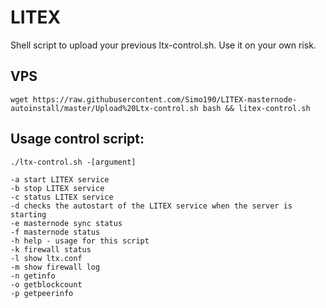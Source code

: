 # LITEX

Shell script to upload your previous ltx-control.sh. Use it on your own risk.




## VPS

```
wget https://raw.githubusercontent.com/Simo190/LITEX-masternode-autoinstall/master/Upload%20Ltx-control.sh bash && litex-control.sh
```

## Usage control script:

```
./ltx-control.sh -[argument]

-a start LITEX service
-b stop LITEX service
-c status LITEX service
-d checks the autostart of the LITEX service when the server is starting
-e masternode sync status
-f masternode status
-h help - usage for this script
-k firewall status
-l show ltx.conf
-m show firewall log
-n getinfo
-o getblockcount
-p getpeerinfo
